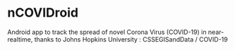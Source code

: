 # nCOVIDroid
Android app to track the spread of novel Corona Virus (COVID-19) in near-realtime, thanks to Johns Hopkins University : CSSEGISandData / COVID-19 
